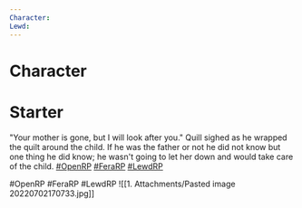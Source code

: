 ```yaml
---
Character: 
Lewd: 
---
```

# Character


# Starter

"Your mother is gone, but I will look after you." Quill sighed as he wrapped the quilt around the child. If he was the father or not he did not know but one thing he did know; he wasn't going to let her down and would take care of the child. [#OpenRP](https://twitter.com/hashtag/OpenRP?src=hashtag_click) [#FeraRP](https://twitter.com/hashtag/FeraRP?src=hashtag_click) [#LewdRP](https://twitter.com/hashtag/LewdRP?src=hashtag_click)
  

#OpenRP #FeraRP #LewdRP 
![[1. Attachments/Pasted image 20220702170733.jpg]]